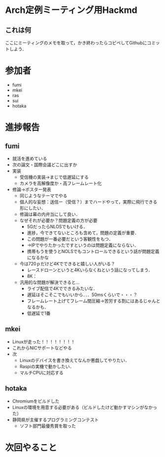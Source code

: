 # Arch定例ミーティング用Hackmd
## これは何
ここにミーティングのメモを取って，かき終わったらコピペしてGithubにコミットしよう．

# 参加者
- fumi
- mkei
- ras
- sui
- hotaka

# 進捗報告
## fumi
- 就活を進めている
- 次の論文・国際会議どこに出すか
- 実装
  - 受信機の実装→まじで低遅延にする
  - カメラを高解像度か・高フレームレート化
- 修論→ポスター発表
  - 同じようなテーマでやる
  - 個人的な妄想：送信ー（受信？）までハードやって，実際に飛行できる形にしたい．
  - 修論は幕の内弁当にして良い．
  - なぜそれが必要か？問題定義の方が必要
    - 5GだったらNLOSでもいける．
    - 進捗，今できてないところも含めて，問題の定義が重要．
    - この問題が一番必要だという客観性をもつ．
    - →IPでやりたかったですというのは問題定義にならない．
    - 携帯もうを使うとNOLSでもコントロールできるという話が問題定義になるかな
  - 今は720ｐだけど4Kでできると嬉しい人がいる？
    - レースドローンというと4Kいらなくねという話になってしまう．
    - 8K：
  - 汎用的な問題が解決できると…
    - ライブ配信で4Kでできるみたいな．
    - 遅延はそこそこでもいいから．．．50msくらいで・・・？
    - フレームレート上げてフレーム間圧縮→苦労する割にはあるじゃんとなるかも．
    - 低遅延で1番
## mkei
- Linuxが走った！！！！！！！！
- これからNICサポートなどやる
- 次
    - Linuxのデバイスを書き換えてなんか悪戯してやりたい．
    - Raspiの実機で動かしたい．
    - マルチCPUに対応する
## hotaka
- Chromiumをビルドした
- Linuxの環境を用意する必要がある（ビルドしたけど動かすマシンがなかった）
- 静岡県が主催するプログラミングコンテスト
    - ソフト部門最優秀賞を取った

# 次回やること
